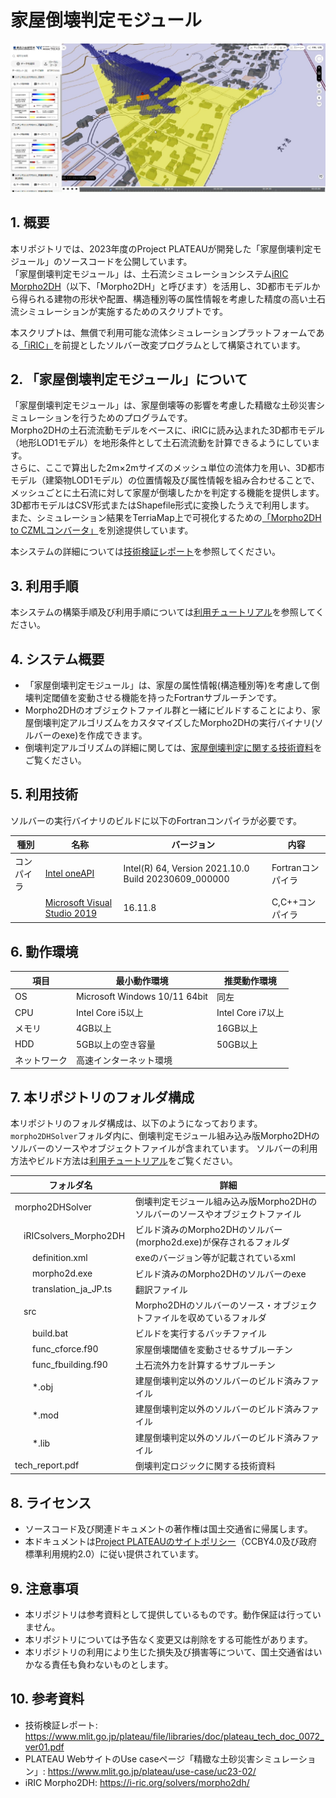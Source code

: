 # 家屋倒壊判定モジュール 

![概要](img/screenshot_01.png)

## 1. 概要 
本リポジトリでは、2023年度のProject PLATEAUが開発した「家屋倒壊判定モジュール」のソースコードを公開しています。  
「家屋倒壊判定モジュール」は、土石流シミュレーションシステム[iRIC Morpho2DH](https://i-ric.org/solvers/morpho2dh/)（以下、「Morpho2DH」と呼びます）を活用し、3D都市モデルから得られる建物の形状や配置、構造種別等の属性情報を考慮した精度の高い土石流シミュレーションが実施するためのスクリプトです。  

本スクリプトは、無償で利用可能な流体シミュレーションプラットフォームである[「iRIC」](https://i-ric.org/ja/)を前提としたソルバー改変プログラムとして構築されています。  

## 2. 「家屋倒壊判定モジュール」について 
「家屋倒壊判定モジュール」は、家屋倒壊等の影響を考慮した精緻な土砂災害シミュレーションを行うためのプログラムです。  
Morpho2DHの土石流流動モデルをベースに、iRICに読み込まれた3D都市モデル（地形LOD1モデル）を地形条件として土石流流動を計算できるようにしています。  
さらに、ここで算出した2m×2mサイズのメッシュ単位の流体力を用い、3D都市モデル（建築物LOD1モデル）の位置情報及び属性情報を組み合わせることで、メッシュごとに土石流に対して家屋が倒壊したかを判定する機能を提供します。  
3D都市モデルはCSV形式またはShapefile形式に変換したうえで利用します。  
また、シミュレーション結果をTerriaMap上で可視化するための[「Morpho2DH to CZMLコンバータ」](https://github.com/Project-PLATEAU/Morpho2DH-to-CZML-Converter)を別途提供しています。  

本システムの詳細については[技術検証レポート](https://www.mlit.go.jp/plateau/file/libraries/doc/plateau_tech_doc_0072_ver01.pdf)を参照してください。

## 3. 利用手順

本システムの構築手順及び利用手順については[利用チュートリアル](https://project-plateau.github.io/Building-collapse-detector/)を参照してください。

## 4. システム概要

* 「家屋倒壊判定モジュール」は、家屋の属性情報(構造種別等)を考慮して倒壊判定閾値を変動させる機能を持ったFortranサブルーチンです。
* Morpho2DHのオブジェクトファイル群と一緒にビルドすることにより、家屋倒壊判定アルゴリズムをカスタマイズしたMorpho2DHの実行バイナリ(ソルバーのexe)を作成できます。
* 倒壊判定アルゴリズムの詳細に関しては、[家屋倒壊判定に関する技術資料](tech_report.pdf)をご覧ください。

## 5. 利用技術

ソルバーの実行バイナリのビルドに以下のFortranコンパイラが必要です。

| 種別    | 名称                                                                                                    | バージョン   | 内容           |
|-------|-------------------------------------------------------------------------------------------------------|---------|--------------|  
| コンパイラ | [Intel oneAPI](https://www.intel.com/content/www/us/en/developer/tools/oneapi/toolkits.html#base-kit) | Intel(R) 64, Version 2021.10.0 Build 20230609_000000    | Fortranコンパイラ |
|  | [Microsoft Visual Studio 2019](https://visualstudio.microsoft.com/ja/)                                                                      | 16.11.8 | C,C++コンパイラ  |

## 6. 動作環境 <!-- 動作環境についての仕様を記載ください。 -->

| 項目     | 最小動作環境                        | 推奨動作環境          | 
|--------|-------------------------------|-----------------| 
| OS     | Microsoft Windows 10/11 64bit | 同左              | 
| CPU    | Intel Core i5以上               | Intel Core i7以上 | 
| メモリ    | 4GB以上                         | 16GB以上          | 
| HDD    | 5GB以上の空き容量                    | 50GB以上          | 
| ネットワーク | 高速インターネット環境                   |                 | 

## 7. 本リポジトリのフォルダ構成 <!-- 本GitHub上のソースファイルの構成を記載ください。 -->

本リポジトリのフォルダ構成は、以下のようになっております。
`morpho2DHSolver`フォルダ内に、倒壊判定モジュール組み込み版Morpho2DHのソルバーのソースやオブジェクトファイルが含まれています。
ソルバーの利用方法やビルド方法は[利用チュートリアル](https://r5-plateau-acn.github.io/Building-collapse-detector/)をご覧ください。

| フォルダ名                                   | 詳細                                           |
|-----------------------------------------|----------------------------------------------|
| morpho2DHSolver&emsp;&emsp;&emsp;&emsp; | 倒壊判定モジュール組み込み版Morpho2DHのソルバーのソースやオブジェクトファイル  |
| &emsp;iRICsolvers_Morpho2DH             | ビルド済みのMorpho2DHのソルバー(morpho2d.exe)が保存されるフォルダ |
| &emsp;&emsp;definition.xml              | exeのバージョン等が記載されているxml                        |
| &emsp;&emsp;morpho2d.exe                | ビルド済みのMorpho2DHのソルバーのexe                     |
| &emsp;&emsp;translation_ja_JP.ts        | 翻訳ファイル                                       |
| &emsp;src                               | Morpho2DHのソルバーのソース・オブジェクトファイルを収めているフォルダ      |
| &emsp;&emsp;build.bat                   | ビルドを実行するバッチファイル                              |
| &emsp;&emsp;func_cforce.f90             | 家屋倒壊閾値を変動させるサブルーチン                           |
| &emsp;&emsp;func_fbuilding.f90          | 土石流外力を計算するサブルーチン                             |
| &emsp;&emsp;*.obj                       | 建屋倒壊判定以外のソルバーのビルド済みファイル                      |
| &emsp;&emsp;*.mod                       | 建屋倒壊判定以外のソルバーのビルド済みファイル                      |
| &emsp;&emsp;*.lib                       | 建屋倒壊判定以外のソルバーのビルド済みファイル                      |
| tech_report.pdf                         | 倒壊判定ロジックに関する技術資料                             |

## 8. ライセンス <!-- 変更せず、そのまま使うこと。 -->

- ソースコード及び関連ドキュメントの著作権は国土交通省に帰属します。
- 本ドキュメントは[Project PLATEAUのサイトポリシー](https://www.mlit.go.jp/plateau/site-policy/)（CCBY4.0及び政府標準利用規約2.0）に従い提供されています。

## 9. 注意事項 <!-- 変更せず、そのまま使うこと。 -->

- 本リポジトリは参考資料として提供しているものです。動作保証は行っていません。
- 本リポジトリについては予告なく変更又は削除をする可能性があります。
- 本リポジトリの利用により生じた損失及び損害等について、国土交通省はいかなる責任も負わないものとします。

## 10. 参考資料

- 技術検証レポート: https://www.mlit.go.jp/plateau/file/libraries/doc/plateau_tech_doc_0072_ver01.pdf
- PLATEAU WebサイトのUse caseページ「精緻な土砂災害シミュレーション」: https://www.mlit.go.jp/plateau/use-case/uc23-02/
- iRIC Morpho2DH: https://i-ric.org/solvers/morpho2dh/
